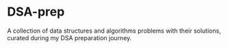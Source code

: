 # DSA-prep
A collection of data structures and algorithms problems with their solutions, curated during my DSA preparation journey.
